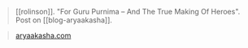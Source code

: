> [[rolinson]]. "For Guru Purnima – And The True Making Of Heroes". Post on [[blog-aryaakasha]].

> [aryaakasha.com](https://aryaakasha.com/2022/07/13/for-guru-purnima-and-the-true-making-of-heroes/)
